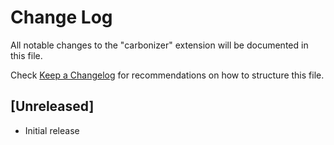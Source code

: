 # Change Log

All notable changes to the "carbonizer" extension will be documented in this file.

Check [Keep a Changelog](http://keepachangelog.com/) for recommendations on how to structure this file.

## [Unreleased]

- Initial release